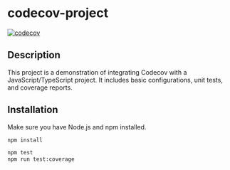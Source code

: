 # codecov-project

[![codecov](https://codecov.io/gh/mariaulyanova/codecov-project/graph/badge.svg?token=F5Z8I8FWTE)](https://codecov.io/gh/mariaulyanova/codecov-project)

## Description

This project is a demonstration of integrating Codecov with a JavaScript/TypeScript project. It includes basic configurations, unit tests, and coverage reports.

## Installation

Make sure you have Node.js and npm installed.

```bash
npm install

npm test
npm run test:coverage
